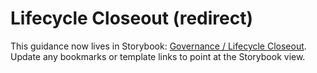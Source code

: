 # Lifecycle Closeout (redirect)

This guidance now lives in Storybook: [Governance / Lifecycle Closeout](https://louis-pvs.github.io/plaincraft/storybook/?path=/docs/governance-lifecycle-closeout--docs). Update any bookmarks or template links to point at the Storybook view.

